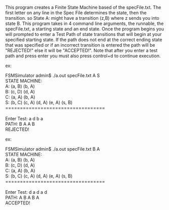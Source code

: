 This program creates a Finite State Machine based of the specFile.txt.
The first letter on any line in the Spec File determines the state, then the transition.
so State A: might have a transition (z,B) where z sends you into state B.
This program takes in 4 command line arguments, the runnable, the specFile.txt, a starting state
and an end state. Once the program begins you will prompted to enter a Test Path of state
transitions that will begin at your specified starting state. If the path does not end at
the correct ending state that was specified or if an incorrect transition is entered the path
will be "REJECTED!" else it will be "ACCEPTED!".
Note that after you enter a test path and press enter you must also press control+d to continue
execution.

ex:

<p>
FSMSimulator admin$ ./a.out specFile.txt A S <br/>
STATE MACHINE: <br/>
A: (a, B)  (b, A) <br/>
B: (c, D)  (d, A) <br/>
C: (a, A)  (b, A) <br/>
S: (b, C)  (c, A)  (d, A)  (e, A)  (s, B) <br/>
================================== <br/>
<br/>
Enter Test: a d b a <br/>
PATH: B A A B <br/>
REJECTED! <br/>
</p>
ex:

<p>
FSMSimulator admin$ ./a.out specFile.txt B A <br/>
STATE MACHINE: <br/>
A: (a, B)  (b, A) <br/>
B: (c, D)  (d, A) <br/>
C: (a, A)  (b, A) <br/>
S: (b, C)  (c, A)  (d, A)  (e, A)  (s, B) <br/>
================================== <br/>
<br/>
Enter Test: d a d a d <br/>
PATH: A B A B A <br/>
ACCEPTED! <br/>
</p>
